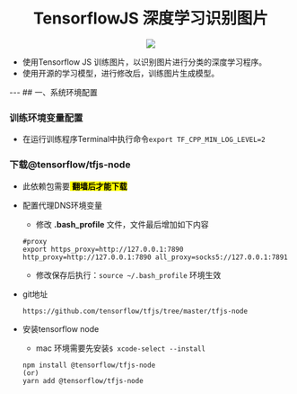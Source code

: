 


<h1 align='center'>TensorflowJS 深度学习识别图片</h1>
<p align='center'>
<img src="https://img.shields.io/badge/License-MIT-green"/><br/>
</p>
<ul>
	<li>使用Tensorflow JS 训练图片，以识别图片进行分类的深度学习程序。</li>
	<li>使用开源的学习模型，进行修改后，训练图片生成模型。</li>
</ul>
---
## 一、系统环境配置

### 训练环境变量配置
- 在运行训练程序Terminal中执行命令`export TF_CPP_MIN_LOG_LEVEL=2`

### 下载@tensorflow/tfjs-node
- 此依赖包需要<mark> **翻墙后才能下载** </mark>
- 配置代理DNS环境变量
	- 修改 **.bash_profile** 文件，文件最后增加如下内容
	
	``` text
	#proxy
	export https_proxy=http://127.0.0.1:7890 http_proxy=http://127.0.0.1:7890 all_proxy=socks5://127.0.0.1:7891
	```
	- 修改保存后执行：`source ~/.bash_profile` 环境生效

- git地址

	```https://github.com/tensorflow/tfjs/tree/master/tfjs-node```
	
- 安装tensorflow node
	- mac 环境需要先安装```$ xcode-select --install```

	```
	npm install @tensorflow/tfjs-node
	(or)
	yarn add @tensorflow/tfjs-node
	```